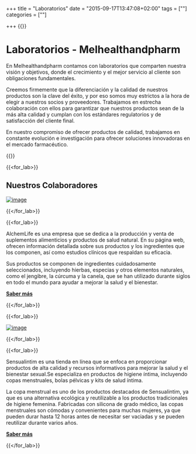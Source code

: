 +++
title = "Laboratorios"
date = "2015-09-17T13:47:08+02:00"
tags = [""]
categories = [""]

+++
{{<tex sty="sans-serif" size="1.2em">}}
# Laboratorios - Melhealthandpharm

En Melhealthandpharm contamos con laboratorios que comparten nuestra visión y objetivos, donde el crecimiento y el mejor servicio al cliente son obligaciones fundamentales.

Creemos firmemente que la diferenciación y la calidad de nuestros productos son la clave del éxito, y por eso somos muy estrictos a la hora de elegir a nuestros socios y proveedores. Trabajamos en estrecha colaboración con ellos para garantizar que nuestros productos sean de la más alta calidad y cumplan con los estándares regulatorios y de satisfacción del cliente final.

En nuestro compromiso de ofrecer productos de calidad, trabajamos en constante evolución e investigación para ofrecer soluciones innovadoras en el mercado farmacéutico.

{{</tex>}}


{{<for_lab>}}
 
 ## Nuestros Colaboradores


[![image](/img/clients/logoalch111.png)](https://www.alchemlife.es/)

{{</for_lab>}}


{{<for_lab>}}

   AlchemLife es una empresa que se dedica a la producción y venta de suplementos alimenticios y productos de salud natural. En su página web, ofrecen información detallada sobre sus productos y los ingredientes que los componen, así como estudios clínicos que respaldan su eficacia.

   Sus productos se componen de ingredientes cuidadosamente seleccionados, incluyendo hierbas, especias y otros elementos naturales, como el jengibre, la cúrcuma y la canela, que se han utilizado durante siglos en todo el mundo para ayudar a mejorar la salud y el bienestar. 
   
   [**Saber más**](https://www.alchemlife.es/)

{{</for_lab>}}

{{<for_lab>}}

[![image](/img/clients/333(1).png)](https://sensualintim.com/)
   

{{</for_lab>}}

{{<for_lab>}}

  Sensualintim es una tienda en línea que se enfoca en proporcionar productos de alta calidad y recursos informativos para mejorar la salud y el bienestar sexual.Se especializa en productos de higiene íntima, incluyendo copas menstruales, bolas pélvicas y kits de salud íntima.
    
  La copa menstrual es uno de los productos destacados de Sensualintim, ya que es una alternativa ecológica y reutilizable a los productos tradicionales de higiene femenina. Fabricadas con silicona de grado médico, las copas menstruales son cómodas y convenientes para muchas mujeres, ya que pueden durar hasta 12 horas antes de necesitar ser vaciadas y se pueden reutilizar durante varios años.

  [**Saber más**](https://www.alchemlife.es/)

  
{{</for_lab>}}
  
